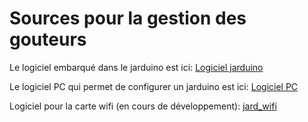 # Sources pour la gestion des gouteurs

Le logiciel embarqué dans le jarduino est ici: [Logiciel jarduino](./jard_nano)

Le logiciel PC qui permet de configurer un jarduino est ici: [Logiciel PC](./JardConfig_PC)

Logiciel pour la carte wifi (en cours de développement): [jard_wifi](./jard_wifi)

